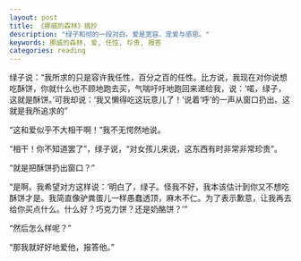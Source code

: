 ```yaml
---
layout: post
title: 《挪威的森林》摘抄
description: "绿子和彻的一段对白。爱是宽容、宠爱与感恩。"
keywords: 挪威的森林, 爱, 任性, 珍贵, 报答
categories: reading
---
```

绿子说：“我所求的只是容许我任性，百分之百的任性。比方说，我现在对你说想吃酥饼，你就什么也不顾地跑去买，气喘吁吁地跑回来递给我，说：‘喏，绿子，这就是酥饼。’可我却说：‘我又懒得吃这玩意儿了！’说着‘呼’的一声从窗口扔出。这就是我所追求的”

“这和爱似乎不大相干啊！”我不无愕然地说。

“相干！你不知道罢了”，绿子说，“对女孩儿来说，这东西有时非常非常珍贵”。

“就是把酥饼扔出窗口？”

“是啊。我希望对方这样说：‘明白了，绿子。怪我不好，我本该估计到你又不想吃酥饼才是。我简直像驴粪蛋儿一样愚蠢透顶，麻木不仁。为了表示歉意，让我再去给你买点什么。什么好？巧克力饼？还是奶酪饼？’”

“然后怎么样呢？”

“那我就好好地爱他，报答他。”